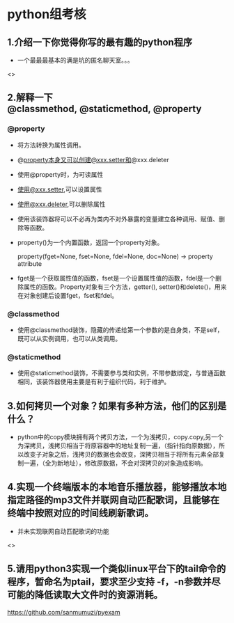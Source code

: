 # python组考核

## 1.介绍一下你觉得你写的最有趣的python程序

* 一个最最最基本的满是坑的匿名聊天室。。。

<>

## 2.解释一下@classmethod, @staticmethod, @property

### @property

* 将方法转换为属性调用。
* @property本身又可以创建@xxx.setter和@xxx.deleter
* 使用@property时，为可读属性
* 使用@xxx.setter,可以设置属性
* 使用@xxx.deleter,可以删除属性
* 使用该装饰器将可以不必再为类内不对外暴露的变量建立各种调用、赋值、删除等函数。
* property()为一个内置函数，返回一个property对象。
	
	property(fget=None, fset=None, fdel=None, doc=None) -> property attribute
* fget是一个获取属性值的函数，fset是一个设置属性值的函数，fdel是一个删除属性的函数。Property对象有三个方法，getter(), setter()和delete()，用来在对象创建后设置fget，fset和fdel。

### @classmethod
* 使用@classmethod装饰，隐藏的传递给第一个参数的是自身类，不是self，既可以从实例调用，也可以从类调用。

### @staticmethod
* 使用@staticmethod装饰，不需要参与类和实例，不带参数绑定，与普通函数相同，该装饰器使用主要是有利于组织代码，利于维护。

## 3.如何拷贝一个对象？如果有多种方法，他们的区别是什么？

* python中的copy模块拥有两个拷贝方法，一个为浅拷贝，copy.copy,另一个为深拷贝，浅拷贝相当于将原容器中的地址复制一遍，（指针指向原数据），所以改变子对象之后，浅拷贝的数据也会改变，深拷贝相当于将所有元素全部复制一遍，（全为新地址），修改原数据，不会对深拷贝的对象造成影响。

## 4.实现一个终端版本的本地音乐播放器，能够播放本地指定路径的mp3文件并联网自动匹配歌词，且能够在终端中按照对应的时间线刷新歌词。
* 并未实现联网自动匹配歌词的功能

<>

## 5.请用python3实现一个类似linux平台下的tail命令的程序，暂命名为ptail，要求至少支持 -f，-n参数并尽可能的降低读取大文件时的资源消耗。

<https://github.com/sanmumuzi/pyexam>